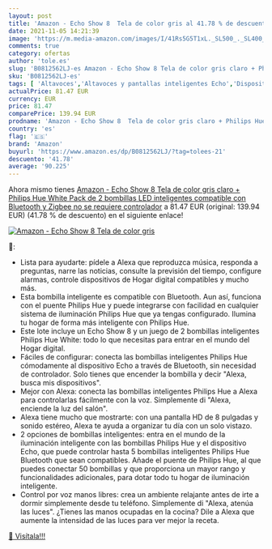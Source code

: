 ```yaml
---
layout: post
title: 'Amazon - Echo Show 8  Tela de color gris al 41.78 % de descuento'
date: 2021-11-05 14:21:39
image: 'https://m.media-amazon.com/images/I/41Rs5G5T1xL._SL500_._SL400_.jpg'
comments: true
category: ofertas
author: 'tole.es'
slug: 'B0812562LJ-es Amazon - Echo Show 8 Tela de color gris claro + Philips...'
sku: 'B0812562LJ-es'
tags: [ 'Altavoces','Altavoces y pantallas inteligentes Echo','Dispositivos Amazon','Dispositivos Amazon y Accesorios','Electrónica','Equipos de audio y Hi-Fi','Paquetes de dispositivos','amazon','hue','philips', ]
actualPrice: 81.47 EUR
currency: EUR
price: 81.47
comparePrice: 139.94 EUR
prodname: 'Amazon - Echo Show 8  Tela de color gris claro + Philips Hue White Pack de 2 bombillas LED inteligentes  compatible con Bluetooth y Zigbee  no se requiere controlador'
country: 'es'
flag: '🇪🇸'
brand: 'Amazon'
buyurl: 'https://www.amazon.es/dp/B0812562LJ/?tag=tolees-21'
descuento: '41.78'
average: '90.225'
---
```


Ahora mismo tienes [Amazon - Echo Show 8  Tela de color gris claro + Philips Hue White Pack de 2 bombillas LED inteligentes  compatible con Bluetooth y Zigbee  no se requiere controlador](https://www.amazon.es/dp/B0812562LJ/?tag=tolees-21) a 81.47 EUR (original: 139.94 EUR) (41.78 %  de descuento) en el siguiente enlace!

[![Amazon - Echo Show 8  Tela de color gris](https://m.media-amazon.com/images/I/41Rs5G5T1xL._SL500_._SL400_.jpg)](https://www.amazon.es/dp/B0812562LJ/?tag=tolees-21)

🔎:

- Lista para ayudarte: pídele a Alexa que reproduzca música, responda a preguntas, narre las noticias, consulte la previsión del tiempo, configure alarmas, controle dispositivos de Hogar digital compatibles y mucho más.
- Esta bombilla inteligente es compatible con Bluetooth. Aun así, funciona con el puente Philips Hue y puede integrarse con facilidad en cualquier sistema de iluminación Philips Hue que ya tengas configurado. Ilumina tu hogar de forma más inteligente con Philips Hue.
- Este lote incluye un Echo Show 8 y un juego de 2 bombillas inteligentes Philips Hue White: todo lo que necesitas para entrar en el mundo del Hogar digital.
- Fáciles de configurar: conecta las bombillas inteligentes Philips Hue cómodamente al dispositivo Echo a través de Bluetooth, sin necesidad de controlador. Solo tienes que encender la bombilla y decir "Alexa, busca mis dispositivos".
- Mejor con Alexa: conecta las bombillas inteligentes Philips Hue a Alexa para controlarlas fácilmente con la voz. Simplemente di "Alexa, enciende la luz del salón".
- Alexa tiene mucho que mostrarte: con una pantalla HD de 8 pulgadas y sonido estéreo, Alexa te ayuda a organizar tu día con un solo vistazo.
- 2 opciones de bombillas inteligentes: entra en el mundo de la iluminación inteligente con las bombillas Philips Hue y el dispositivo Echo, que puede controlar hasta 5 bombillas inteligentes Philips Hue Bluetooth que sean compatibles. Añade el puente de Philips Hue, al que puedes conectar 50 bombillas y que proporciona un mayor rango y funcionalidades adicionales, para dotar todo tu hogar de iluminación inteligente.
- Control por voz manos libres: crea un ambiente relajante antes de irte a dormir simplemente desde tu teléfono. Simplemente di "Alexa, atenúa las luces". ¿Tienes las manos ocupadas en la cocina? Dile a Alexa que aumente la intensidad de las luces para ver mejor la receta.

[🛒 Visítala!!!](https://www.amazon.es/dp/B0812562LJ/?tag=tolees-21)
